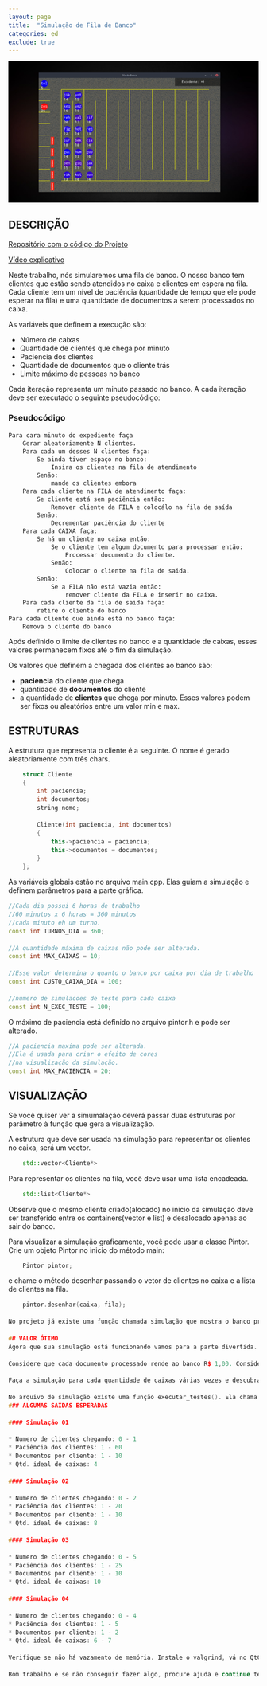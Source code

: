 ```yaml
---
layout: page
title:  "Simulação de Fila de Banco"
categories: ed
exclude: true
---
```


![](/pages/banco/figura.png)

## DESCRIÇÃO

[Repositório com o código do Projeto](https://github.com/qxcodeed/simulacao_banco)

[Vídeo explicativo](https://youtu.be/onlD6FPHJvw)

Neste trabalho, nós simularemos uma fila de banco. O nosso banco tem clientes
que estão sendo atendidos no caixa e clientes em espera na fila. Cada cliente
tem um nível de paciência (quantidade de tempo que ele pode esperar na fila) e
uma quantidade de documentos a serem processados no caixa.

As variáveis que definem a execução são:
- Número de caixas
- Quantidade de clientes que chega por minuto
- Paciencia dos clientes
- Quantidade de documentos que o cliente trás
- Limite máximo de pessoas no banco

Cada iteração representa um minuto passado no banco. A cada iteração deve ser
executado o seguinte pseudocódigo:

### Pseudocódigo
```
Para cara minuto do expediente faça
    Gerar aleatoriamente N clientes.
    Para cada um desses N clientes faça:
        Se ainda tiver espaço no banco:
            Insira os clientes na fila de atendimento
        Senão:
            mande os clientes embora
    Para cada cliente na FILA de atendimento faça:
        Se cliente está sem paciência então:
            Remover cliente da FILA e colocálo na fila de saída 
        Senão:
            Decrementar paciência do cliente
    Para cada CAIXA faça:
        Se há um cliente no caixa então:
            Se o cliente tem algum documento para processar então:
                Processar documento do cliente.
            Senão:
                Colocar o cliente na fila de saida.
        Senão:
            Se a FILA não está vazia então:
                remover cliente da FILA e inserir no caixa.
    Para cada cliente da fila de saida faça:
        retire o cliente do banco
Para cada cliente que ainda está no banco faça:
    Remova o cliente do banco
```    

Após definido o limite de clientes no banco e a quantidade de caixas, esses
valores permanecem fixos até o fim da simulação.

Os valores que definem a chegada dos clientes ao banco são:
- **paciencia** do cliente que chega
- quantidade de **documentos** do cliente
- a quantidade de **clientes** que chega por minuto.
Esses valores podem ser fixos ou aleatórios entre um valor min e max.

## ESTRUTURAS
A estrutura que representa o cliente é a seguinte. O nome é gerado aleatoriamente com três chars.

```c++
    struct Cliente
    {
        int paciencia;
        int documentos;
        string nome;

        Cliente(int paciencia, int documentos)
        {
            this->paciencia = paciencia;
            this->documentos = documentos;
        }
    };
```

As variáveis globais estão no arquivo main.cpp. Elas guiam a simulação
e definem parâmetros para a parte gráfica.

```c++
//Cada dia possui 6 horas de trabalho
//60 minutos x 6 horas = 360 minutos
//cada minuto eh um turno.
const int TURNOS_DIA = 360;

//A quantidade máxima de caixas não pode ser alterada.
const int MAX_CAIXAS = 10;

//Esse valor determina o quanto o banco por caixa por dia de trabalho
const int CUSTO_CAIXA_DIA = 100;

//numero de simulacoes de teste para cada caixa
const int N_EXEC_TESTE = 100;
```

O máximo de paciencia está definido no arquivo pintor.h e pode ser alterado.

```c++
//A paciencia maxima pode ser alterada.
//Ela é usada para criar o efeito de cores
//na visualização da simulação.
const int MAX_PACIENCIA = 20;
```

## VISUALIZAÇÃO
Se você quiser ver a simumalação deverá passar duas estruturas por parâmetro à função que gera a visualização.

A estrutura que deve ser usada na simulação para representar os clientes no caixa, será um vector.
```c++
    std::vector<Cliente*> 
```
Para representar os clientes na fila, você deve usar uma lista encadeada.
```c++
    std::list<Cliente*>
```
Observe que o mesmo cliente criado(alocado) no inicio da simulação deve ser transferido entre os containers(vector e list) e desalocado apenas ao sair do banco.

Para visualizar a simulação graficamente, você pode usar a classe Pintor.
Crie um objeto Pintor no inicio do método main:
```c++
    Pintor pintor;
```
e chame o método desenhar passando o vetor de clientes no caixa e a lista de clientes na fila.
```c++
    pintor.desenhar(caixa, fila);

No projeto já existe uma função chamada simulação que mostra o banco pra você.

## VALOR ÓTIMO
Agora que sua simulação está funcionando vamos para a parte divertida. O dono do banco lhe contratou para descobrir qual a quantidade ideal de caixas que devem ser colocados na agência para que o banco tenha o maior lucro possível. Observe que poucos caixas fazem a fila crescer e os clientes desistirem e muitos caixas implicam numa folha de pagamento mais alta.

Considere que cada documento processado rende ao banco R$ 1,00. Considere também o custo de um caixa para o banco é de R$ 100 por dia. Encontre para cada situação pedida (*paciencia, documentos, clientes*) a quantidade de caixas que o banco deve colocar que lhe dê maior lucro em um dia (o expediente do banco é de 6 hrs por dia, o que dão 360 iterações na nossa simulação).

Faça a simulação para cada quantidade de caixas várias vezes e descubra qual a quantidade que dá o maior rendimento ao banco. Abaixo, algumas simulações que você pode executar e comparar com o valor esperado.

No arquivo de simulação existe uma função executar_testes(). Ela chama a função otimizar_lucro(...) que você deve implementar e compara se o valor da sua otimização gera o resultado esperado.
### ALGUMAS SAÍDAS ESPERADAS

#### Simulação 01

* Numero de clientes chegando: 0 - 1
* Paciência dos clientes: 1 - 60
* Documentos por cliente: 1 - 10
* Qtd. ideal de caixas: 4

#### Simulação 02

* Numero de clientes chegando: 0 - 2
* Paciência dos clientes: 1 - 20
* Documentos por cliente: 1 - 10
* Qtd. ideal de caixas: 8

#### Simulação 03

* Numero de clientes chegando: 0 - 5
* Paciência dos clientes: 1 - 25
* Documentos por cliente: 1 - 10
* Qtd. ideal de caixas: 10

#### Simulação 04

* Numero de clientes chegando: 0 - 4
* Paciência dos clientes: 1 - 5
* Documentos por cliente: 1 - 2
* Qtd. ideal de caixas: 6 - 7

Verifique se não há vazamento de memória. Instale o valgrind, vá no QtCreator, Analyze, Valgring Memory Analyzer. Ele vai verificar os vazamentos de memória.

Bom trabalho e se não conseguir fazer algo, procure ajuda e continue tentando.
